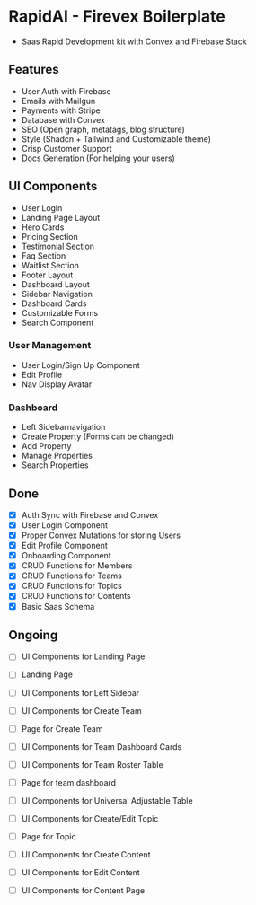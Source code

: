 # RapidAI - Firevex Boilerplate
- Saas Rapid Development kit with Convex and Firebase Stack

## Features
- User Auth with Firebase
- Emails with Mailgun
- Payments with Stripe
- Database with Convex
- SEO (Open graph, metatags, blog structure)
- Style (Shadcn + Tailwind and Customizable theme)
- Crisp Customer Support
- Docs Generation (For helping your users)

## UI Components
- User Login
- Landing Page Layout
- Hero Cards
- Pricing Section
- Testimonial Section
- Faq Section
- Waitlist Section
- Footer Layout
- Dashboard Layout
- Sidebar Navigation
- Dashboard Cards
- Customizable Forms
- Search Component

### User Management
- User Login/Sign Up Component
- Edit Profile
- Nav Display Avatar

### Dashboard
- Left Sidebarnavigation
- Create Property (Forms can be changed)
- Add Property
- Manage Properties  
- Search Properties 

## Done
- [x] Auth Sync with Firebase and Convex
- [x] User Login Component
- [x] Proper Convex Mutations for storing Users
- [x] Edit Profile Component
- [x] Onboarding Component
- [x] CRUD Functions for Members
- [x] CRUD Functions for Teams
- [x] CRUD Functions for Topics
- [x] CRUD Functions for Contents
- [x] Basic Saas Schema

## Ongoing 
- [ ] UI Components for Landing Page
- [ ] Landing Page 
- [ ] UI Components for Left Sidebar
- [ ] UI Components for Create Team 
- [ ] Page for Create Team
- [ ] UI Components for Team Dashboard Cards
- [ ] UI Components for Team Roster Table
- [ ] Page for team dashboard
- [ ] UI Components for Universal Adjustable Table
- [ ] UI Components for Create/Edit Topic
- [ ] Page for Topic
- [ ] UI Components for Create Content
- [ ] UI Components for Edit Content
- [ ] UI Components for Content Page

